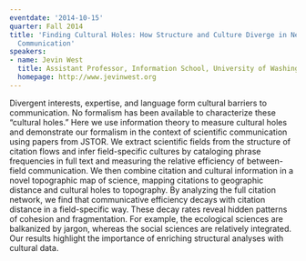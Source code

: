 ```yaml
---
eventdate: '2014-10-15'
quarter: Fall 2014
title: 'Finding Cultural Holes: How Structure and Culture Diverge in Networks of Scholarly
  Communication'
speakers:
- name: Jevin West
  title: Assistant Professor, Information School, University of Washington
  homepage: http://www.jevinwest.org
---
```

Divergent interests, expertise, and language form cultural barriers to communication. No formalism has been available to characterize these “cultural holes.” Here we use information theory to measure cultural holes and demonstrate our formalism in the context of scientific communication using papers from JSTOR. We extract scientific fields from the structure of citation flows and infer field-specific cultures by cataloging phrase frequencies in full text and measuring the relative efficiency of between-field communication. We then combine citation and cultural information in a novel topographic map of science, mapping citations to geographic distance and cultural holes to topography. By analyzing the full citation network, we find that communicative efficiency decays with citation distance in a field-specific way. These decay rates reveal hidden patterns of cohesion and fragmentation. For example, the ecological sciences are balkanized by jargon, whereas the social sciences are relatively integrated. Our results highlight the importance of enriching structural analyses with cultural data.